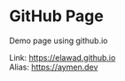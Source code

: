 GitHub Page
===========

Demo page using github.io

Link: https://elawad.github.io  
Alias: https://aymen.dev